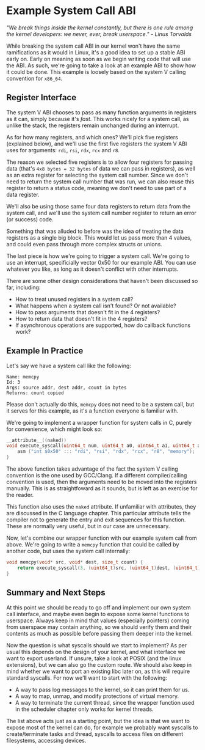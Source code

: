 # Example System Call ABI
*"We break things inside the kernel constantly, but there is one rule among the kernel developers: we never, ever, break userspace." - Linus Torvalds*

While breaking the system call ABI in our kernel won't have the same ramifications as it would in Linux, it's a good idea to set up a stable ABI early on. Early on meaning as soon as we begin writing code that will use the ABI. As such, we're going to take a look at an example ABI to show how it could be done. This example is loosely based on the system V calling convention for `x86_64`.

## Register Interface
The system V ABI chooses to pass as many function arguments in registers as it can, simply because it's *fast*. This works nicely for a system call, as unlike the stack, the registers remain unchanged during an interrupt.

As for how many registers, and which ones? We'll pick five registers (explained below), and we'll use the first five registers the system V ABI uses for arguments: `rdi`, `rsi`, `rdx`, `rcx` and `r8`.

The reason we selected five registers is to allow four registers for passing data (that's `4x8 bytes = 32 bytes` of data we can pass in registers), as well as an extra register for selecting the system call number. Since we don't need to return the system call number that was run, we can also reuse this register to return a status code, meaning we don't need to use part of a data register.

We'll also be using those same four data registers to return data from the system call, and we'll use the system call number register to return an error (or success) code.

Something that was alluded to before was the idea of treating the data registers as a single big block. This would let us pass more than 4 values, and could even pass through more complex structs or unions.

The last piece is how we're going to trigger a system call. We're going to use an interrupt, specificially vector 0x50 for our example ABI. You can use whatever you like, as long as it doesn't conflict with other interrupts.

There are some other design considerations that haven't been discussed so far, including:

- How to treat unused registers in a system call?
- What happens when a system call isn't found? Or not available?
- How to pass arguments that doesn't fit in the 4 registers?
- How to return data that doesn't fit in the 4 registers?
- If asynchronous operations are supported, how do callback functions work?

## Example In Practice

Let's say we have a system call like the following:

```
Name: memcpy
Id: 3
Args: source addr, dest addr, count in bytes
Returns: count copied
```

Please don't actually do this, `memcpy` does not need to be a system call, but it serves for this example, as it's a function everyone is familiar with.

We're going to implement a wrapper function for system calls in C, purely for convenience, which might look so:

```c
__attribute__((naked))
void execute_syscall(uint64_t num, uint64_t a0, uint64_t a1, uint64_t a2, uint64_t a3) {
    asm ("int $0x50" ::: "rdi", "rsi", "rdx", "rcx", "r8", "memory");
}
```

The above function takes advantage of the fact the system V calling convention is the one used by GCC/Clang. If a different compiler/calling convention is used, then the arguments need to be moved into the registers manually. This is as straightfoward as it sounds, but is left as an exercise for the reader.

This function also uses the `naked` attribute. If unfamiliar with attributes, they are discussed in the C language chapter. This particular attribute tells the compiler not to generate the entry and exit sequences for this function. These are normally very useful, but in our case are unnecessary.

Now, let's combine our wrapper function with our example system call from above. We're going to write a `memcpy` function that could be called by another code, but uses the system call internally:

```c
void memcpy(void* src, void* dest, size_t count) {
    return execute_syscall(3, (uint64_t)src, (uint64_t)dest, (uint64_t)count, 0, 0);
}
```

## Summary and Next Steps

At this point we should be ready to go off and implement our own system call interface, and maybe even begin to expose some kernel functions to userspace. Always keep in mind that values (especially pointers) coming from userspace may contain anything, so we should verify them and their contents as much as possible before passing them deeper into the kernel.

Now the question is what syscalls should we start to implement? As per usual this depends on the design of your kernel, and what interface we want to export userland. If unsure, take a look at POSIX (and the linux extensions), but we can also go the custom route. We should also keep in mind whether we want to port an existing libc later on, as this will require standard syscalls. For now we'll want to start with the following:

* A way to pass log messages to the kernel, so it can print them for us.
* A way to map, unmap, and modify protections of virtual memory.
* A way to terminate the current thread, since the wrapper function used in the scheduler chapter only works for kernel threads.

The list above acts just as a starting point, but the idea is that we want to expose most of the kernel can do, for example we probably want syscalls to create/terminate tasks and thread, syscalls to access files on different filesystems, accessing devices.
